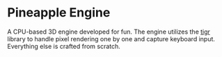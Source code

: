 # Pineapple Engine

A CPU-based 3D engine developed for fun. The engine utilizes the [tigr](https://github.com/erkkah/tigr) library to handle pixel rendering one by one and capture keyboard input. Everything else is crafted from scratch.
